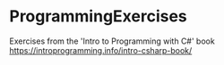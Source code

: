 # ProgrammingExercises
Exercises from the 'Intro to Programming with C#' book
https://introprogramming.info/intro-csharp-book/

